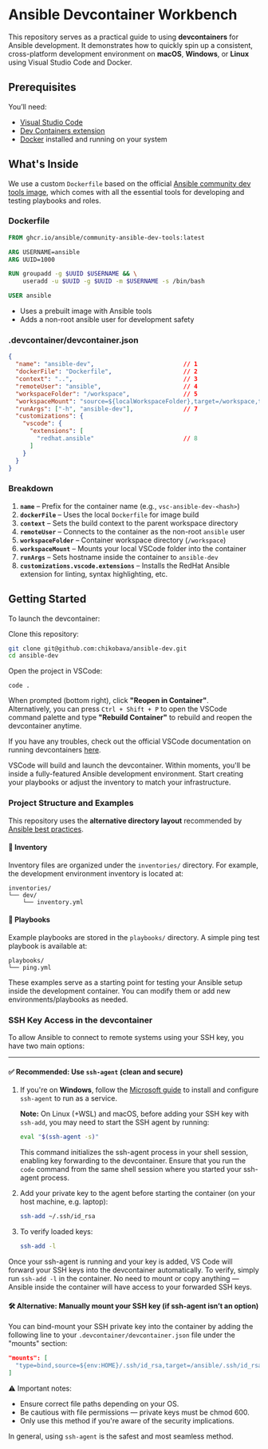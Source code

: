 # Ansible Devcontainer Workbench

This repository serves as a practical guide to using **devcontainers** for Ansible development. It demonstrates how to quickly spin up a consistent, cross-platform development environment on **macOS**, **Windows**, or **Linux** using Visual Studio Code and Docker.

## Prerequisites

You’ll need:

- [Visual Studio Code](https://code.visualstudio.com/)
- [Dev Containers extension](https://marketplace.visualstudio.com/items?itemName=ms-vscode-remote.remote-containers)
- [Docker](https://www.docker.com/products/docker-desktop/) installed and running on your system

## What's Inside

We use a custom `Dockerfile` based on the official [Ansible community dev tools image](https://ansible.readthedocs.io/projects/dev-tools/), which comes with all the essential tools for developing and testing playbooks and roles.

### Dockerfile

```Dockerfile
FROM ghcr.io/ansible/community-ansible-dev-tools:latest

ARG USERNAME=ansible
ARG UUID=1000

RUN groupadd -g $UUID $USERNAME && \
    useradd -u $UUID -g $UUID -m $USERNAME -s /bin/bash

USER ansible
```

- Uses a prebuilt image with Ansible tools
- Adds a non-root ansible user for development safety

### .devcontainer/devcontainer.json

```json
{
  "name": "ansible-dev",                         // 1
  "dockerFile": "Dockerfile",                    // 2
  "context": "..",                               // 3
  "remoteUser": "ansible",                       // 4
  "workspaceFolder": "/workspace",               // 5
  "workspaceMount": "source=${localWorkspaceFolder},target=/workspace,type=bind,consistency=delegated", // 6
  "runArgs": ["-h", "ansible-dev"],              // 7
  "customizations": {
    "vscode": {
      "extensions": [
        "redhat.ansible"                         // 8
      ]
    }
  }
}
```

### Breakdown

1. **`name`** – Prefix for the container name (e.g., `vsc-ansible-dev-<hash>`)
2. **`dockerFile`** – Uses the local `Dockerfile` for image build
3. **`context`** – Sets the build context to the parent workspace directory
4. **`remoteUser`** – Connects to the container as the non-root `ansible` user
5. **`workspaceFolder`** – Container workspace directory (`/workspace`)
6. **`workspaceMount`** – Mounts your local VSCode folder into the container
7. **`runArgs`** – Sets hostname inside the container to `ansible-dev`
8. **`customizations.vscode.extensions`** – Installs the RedHat Ansible extension for linting, syntax highlighting, etc.

## Getting Started
To launch the devcontainer:

Clone this repository:

```bash
git clone git@github.com:chikobava/ansible-dev.git
cd ansible-dev
```

Open the project in VSCode:
```
code .
```

When prompted (bottom right), click **"Reopen in Container"**.  
Alternatively, you can press `Ctrl + Shift + P` to open the VSCode command palette and type **"Rebuild Container"** to rebuild and reopen the devcontainer anytime.

If you have any troubles, check out the official VSCode documentation on running devcontainers [here](https://code.visualstudio.com/docs/devcontainers/containers).


VSCode will build and launch the devcontainer. Within moments, you'll be inside a fully-featured Ansible development environment. Start creating your playbooks or adjust the inventory to match your infrastructure.

### Project Structure and Examples

This repository uses the **alternative directory layout** recommended by [Ansible best practices](https://docs.ansible.com/ansible/2.8/user_guide/playbooks_best_practices.html#alternative-directory-layout).

#### 📁 Inventory

Inventory files are organized under the `inventories/` directory. For example, the development environment inventory is located at:
```
inventories/
└── dev/
    └── inventory.yml
```

#### 📁 Playbooks

Example playbooks are stored in the `playbooks/` directory. A simple ping test playbook is available at:
```
playbooks/
└── ping.yml
```

These examples serve as a starting point for testing your Ansible setup inside the development container. You can modify them or add new environments/playbooks as needed.

### SSH Key Access in the devcontainer

To allow Ansible to connect to remote systems using your SSH key, you have two main options:

---

#### ✅ Recommended: Use `ssh-agent` (clean and secure)

1. If you're on **Windows**, follow the [Microsoft guide](https://learn.microsoft.com/en-us/windows-server/administration/openssh/openssh_keymanagement) to install and configure `ssh-agent` to run as a service. 

    **Note:** On Linux (+WSL) and macOS, before adding your SSH key with `ssh-add`, you may need to start the SSH agent by running:
    ```bash
    eval "$(ssh-agent -s)"
    ```
    This command initializes the ssh-agent process in your shell session, enabling key forwarding to the devcontainer. Ensure that you run the `code` command from the same shell session where you started your ssh-agent process. 

2. Add your private key to the agent before starting the container (on your host machine, e.g. laptop):
    ```bash
    ssh-add ~/.ssh/id_rsa
    ```
3. To verify loaded keys:
    ```bash
    ssh-add -l
    ```
Once your ssh-agent is running and your key is added, VS Code will forward your SSH keys into the devcontainer automatically. To verify, simply run `ssh-add -l` in the container.
No need to mount or copy anything — Ansible inside the container will have access to your forwarded SSH keys.

#### 🛠️ Alternative: Manually mount your SSH key (if ssh-agent isn’t an option)
You can bind-mount your SSH private key into the container by adding the following line to your `.devcontainer/devcontainer.json` file under the "mounts" section:

```json
"mounts": [
  "type=bind,source=${env:HOME}/.ssh/id_rsa,target=/ansible/.ssh/id_rsa"
]
```
⚠️ Important notes:

- Ensure correct file paths depending on your OS.
- Be cautious with file permissions — private keys must be chmod 600.
- Only use this method if you're aware of the security implications.

In general, using `ssh-agent` is the safest and most seamless method.
